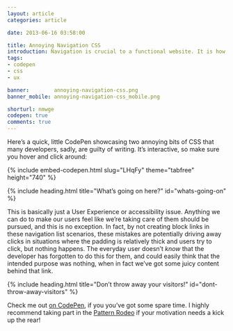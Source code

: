 ```yaml
---
layout: article
categories: article

date: 2013-06-16 03:58:00

title: Annoying Navigation CSS
introduction: Navigation is crucial to a functional website. It is how your users find the information they're after; get it right, and your users are happy—get it wrong, and they go insane!
tags:
- codepen
- css
- ux

banner:        annoying-navigation-css.png
banner_mobile: annoying-navigation-css_mobile.png

shorturl: nmwge
codepen: true
comments: true
---
```


Here’s a quick, little CodePen showcasing two annoying bits of CSS that many developers, sadly, are guilty of writing. It’s interactive, so make sure you hover and click around:

{% include embed-codepen.html slug="LHqFy" theme="tabfree" height="740" %}


{% include heading.html title="What’s going on here?" id="whats-going-on" %}

This is basically just a User Experience or accessibility issue. Anything we can do to make our users feel like we’re taking care of them should be pursued, and this is no exception. In fact, by not creating block links in these navigation list scenarios, these mistakes are potentially driving away clicks in situations where the padding is relatively thick and users try to click, but nothing happens. The everyday user doesn’t *know* that the developer has forgotten to do this for them, and could easily think that the intended purpose was nothing, when in fact we’ve got some juicy content behind that link.


{% include heading.html title="Don’t throw away your visitors!" id="dont-throw-away-visitors" %}

Check me out [on CodePen](http://codepen.io/chrisburnell "Chris Burnell on Codepen"), if you you’ve got some spare time. I highly recommend taking part in the [Pattern Rodeo](http://blog.codepen.io/rodeo/ "The Pattern Rodeo") if your motivation needs a kick up the rear!
